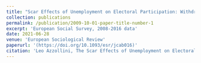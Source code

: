 ```yaml
---
title: "Scar Effects of Unemployment on Electoral Participation: Withdrawal and Mobilization across European Societies"
collection: publications
permalink: /publication/2009-10-01-paper-title-number-1
excerpt: 'European Social Survey, 2008-2016 data'
date: 2021-06-28
venue: 'European Sociological Review'
paperurl: '(https://doi.org/10.1093/esr/jcab016)'
citation: 'Leo Azzollini, The Scar Effects of Unemployment on Electoral Participation: Withdrawal and Mobilization across European Societies, European Sociological Review, Volume 37, Issue 6, December 2021, Pages 1007–1026.'
---
```

